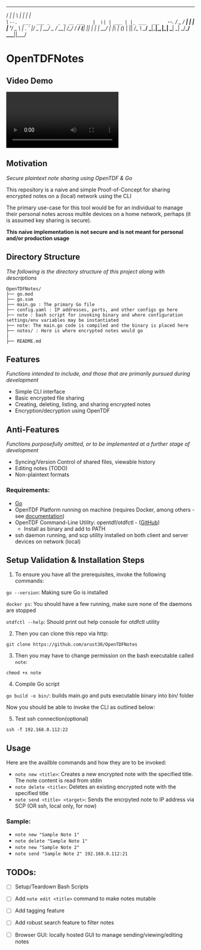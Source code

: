  _____                             _   _       _             
/  ___|                           | \ | |     | |            
\ `--.  ___  ___ _   _ _ __ ___   |  \| | ___ | |_ ___  ___  
 `--. \/ _ \/ __| | | | '__/ _ \  | . ` |/ _ \| __/ _ \/ __| 
/\__/ /  __/ (__| |_| | | |  __/  | |\  | (_) | ||  __/\__ \ 
\____/ \___|\___|\__,_|_|  \___|  \_| \_/\___/ \__\___||___/ 
                                                             
# OpenTDFNotes

## Video Demo
![](DemoVideo.mp4)
## Motivation
_Secure plaintext note sharing using OpenTDF & Go_

This repository is a naive and simple Proof-of-Concept for sharing encrypted notes on a (local) network using the CLI

The primary use-case for this tool would be for an individual to manage their personal notes across multile devices on a home network, perhaps (it is assumed key sharing is secure).

**This naive implementation is not secure and is not meant for personal and/or production usage**

## Directory Structure
_The following is the directory structure of this project along with descriptions_
```
OpenTDFNotes/
├── go.mod
├── go.sum
├── main.go : The primary Go file
├── config.yaml : IP addresses, ports, and other configs go here
├── note : bash script for invoking binary and where configuration settings/env variables may be instantiated
├── note: The main.go code is compiled and the binary is placed here
├── notes/ : Here is where encrypted notes would go
|
├── README.md
```

## Features
_Functions intended to include, and those that are primarily pursued during development_
 - Simple CLI interface 
 - Basic encrypted file sharing
 - Creating, deleting, listing, and sharing encrypted notes
 - Encryption/decryption using OpenTDF

## Anti-Features
_Functions purposefully omitted, or to be implemented at a further stage of development_
 - Syncing/Version Control of shared files, viewable history
 - Editing notes (TODO)
 - Non-plaintext formats

### Requirements:
 - [Go](https://github.com/golang/go)
 - OpenTDF Platform running on machine (requires Docker, among others - see [documentation](https://github.com/opentdf/platform))
 - OpenTDF Command-Line Utility: opentdf/otdfctl - ([GitHub](https://github.com/opentdf/otdfctl/))
    - Install as binary and add to PATH
 - ssh daemon running, and scp utility installed on both client and server devices on network (local)

## Setup Validation & Installation Steps
1. To ensure you have all the prerequisites, invoke the following commands:

`go --version`: Making sure Go is installed

`docker ps`: You should have a few running, make sure none of the daemons are stopped

`otdfctl --help`: Should print out help console for otdfctl utility

2. Then you can clone this repo via http:

```
git clone https://github.com/arust30/OpenTDFNotes
```

3. Then you may have to change permission on the bash executable called `note`:

```
chmod +x note
```

4. Compile Go script

`go build -o bin/`: builds main.go and puts executable binary into bin/ folder

Now you should be able to invoke the CLI as outlined below:

5. Test ssh connection(optional)

`ssh -T 192.168.0.112:22`

## Usage
Here are the availble commands and how they are to be invoked:
 - `note new <title>`: Creates a new encrypted note with the specified title. The note content is read from stdin
 - `note delete <title>`: Deletes an existing encrypted note with the specified title
 - `note send <title> <target>`: Sends the encrpyted note to IP address via SCP (OR ssh, local only, for now)

### Sample:
 - `note new "Sample Note 1"`
 - `note delete "Sample Note 1"`
 - `note new "Sample Note 2"`
 - `note send "Sample Note 2" 192.168.0.112:21`

## TODOs:
 - [ ] Setup/Teardown Bash Scripts
 - [ ] Add `note edit <title>` command to make notes mutable
 - [ ] Add tagging feature
 - [ ] Add robust search feature to filter notes
 - [ ] Browser GUI: locally hosted GUI to manage sending/viewing/editing notes

